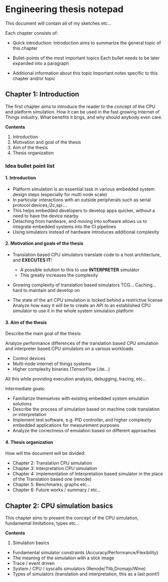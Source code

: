# Engineering thesis notepad #

This document will contain all of my sketches etc...

Each chapter consists of:
- Quick introduction:
  Introduction aims to summarize the general topic of this chapter
  
- Bullet-points of the most important topics
  Each bullet needs to be later expanded into a paragraph
  
- Additional information about this topic
  Important notes specific to this chapter and/or topic


## Chapter 1: Introduction

The first chapter aims to introduce the reader to the concept of the
CPU and platform simulation. How it can be used in the fast growing Internet of Things
industry. What benefits it brigs, and why should anybody even care.

__Contents__
1. Introduction
2. Motivation and goal of the thesis
3. Aim of the thesis
4. Thesis organization

### Idea bullet point list ###

#### 1. Introduction ####
- Platform simulation is an essential task in various embedded system design steps (especially for multi node scale)
- In particular interactions with an outside peripherals such as serial protocol devices,i2c,spi....
- This helps embedded developers to develop apps quicker, without a need to have the device nearby
- Detaching from hardware, and moving into software allows us to integrate embedded systems into the CI pipelines
- Using simulators instead of hardware introduces additional complexity

#### 2. Motivation and goals of the thesis ####
- Translation based CPU simulators translate code to a host architecture, and __EXECUTES IT__!
  - A possible solution to this to use __INTERPRETER__ simulator
  - This greatly increases the complexity
  
- Growing complexity of translation based simulators
  TCG... Caching... hard to maintain and develop on
  
- The state of the art CPU simulation is locked behind a restrictive license
  Analyze how easy it will be to create an API to an established CPU simulator to use it
  in the whole system simulation platform

#### 3. Aim of the thesis ####

Describe the main goal of the thesis: 

Analyze performance differences of the translation based CPU simulation and interpreter based CPU simulators on a
various workloads
- Control devices
- Multi-node internet of things systems
- Higher complexity binaries (TensorFlow Lite...)

All this while providing execution analysis, debugging, tracing, etc...


Intermediate goals:
- Familiarize themselves with existing embedded system emulation solutions
- Describe the process of simulation based on machine code translation or interpretation
- Implement test software, e.g. PID controller, and higher complexity embedded applications for measurement purposes
- Analyze the correctness of emulation based on different approaches

#### 4. Thesis organization ####

How will the document will be divided:
- Chapter 2: Translation CPU simulation
- Chapter 3: Interpretation CPU simulation
- Chapter 4: Implementation of Interpretation based simulator in the place of the Translation based one (renode)
- Chapter 5: Benchmarks, graphs etc...
- Chapter 6: Future works / summary / etc...



## Chapter 2: CPU simulation basics

This chapter aims to present the concept of the CPU simulation, fundamental limitations, types etc...

__Contents__
1. Simulation basics
  - Fundamental simulator constraints (Accuracy/Performance/Flexibility)
  - The meaning of the simulation with a slick image
  - Trace / event driven
  - System / CPU / syscalls simulators (Renode/Tlib,Dromajo/Wine)
  - Types of simulators (translation and interpretation, this as a last point!)
